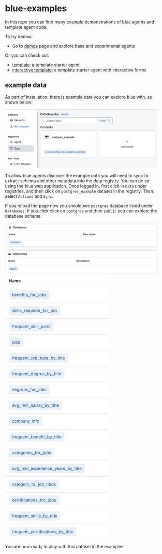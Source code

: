 # blue-examples

In this repo you can find many example demonstrations of blue agents and template agent code.

To try demos:
* Go to [demos](demos) page and explore base and experimental agents

Or you can check out:
* [template](agents/template): a template starter agent
* [interactive template](agents/template_interactive): a template starter agent with interactive forms

## example data

As part of installation, there is example data you can explore blue with, as shown below:

![example_data_registry](./docs/images/example_data_registry.png)

To allow blue agents discover the example data you will need to sync to extract schema and other metadata into the data registry.
You can do so using the blue web application. Once logged in, first click in `Data` under registries, and then click on `postgres_example` dataset in the registry. 
Then, select `Actions` and `Sync`.

If you reload the page now you should see `postgres` database listed under `Databases`. If you click click on `postgres` and then `public` you can explore the database schema.

![example_data_registry](./docs/images/databases.png)
![example_data_registry](./docs/images/collections.png)
![example_data_registry](./docs/images/schema.png)

You are now ready to play with this dataset in the examples!
